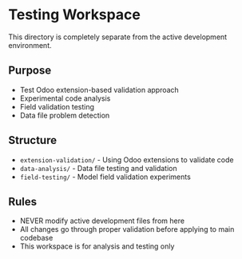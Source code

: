 # Testing Workspace

This directory is completely separate from the active development environment.

## Purpose

- Test Odoo extension-based validation approach
- Experimental code analysis
- Field validation testing
- Data file problem detection

## Structure

- `extension-validation/` - Using Odoo extensions to validate code
- `data-analysis/` - Data file testing and validation
- `field-testing/` - Model field validation experiments

## Rules

- NEVER modify active development files from here
- All changes go through proper validation before applying to main codebase
- This workspace is for analysis and testing only
